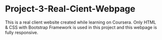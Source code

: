 # Project-3-Real-Cient-Webpage
This is a real client website created while learning on Coursera. Only HTML &amp; CSS with Bootstrap Framework is used in this project and this webpage is fully responsive.
